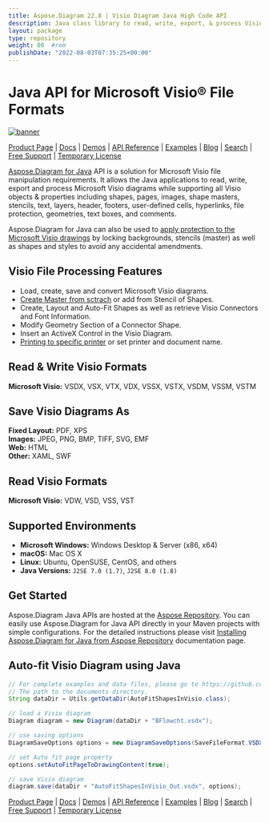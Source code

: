 ```yaml
---
title: Aspose.Diagram 22.8 | Visio Diagram Java High Code API 
description: Java class library to read, write, export, & process Visio diagrams. Supports Visio objects like document, page, master (stencils), shape, stylesheet & connect.
layout: package
type: repository
weight: 00	#rem
publishDate: "2022-08-03T07:35:25+00:00"
---
```


# Java API for Microsoft Visio&reg; File Formats

[![banner](../aspose_diagram-for-java-banner.png)](./)

[Product Page](https://products.aspose.com/diagram/java) | [Docs](https://docs.aspose.com/diagram/java/) | [Demos](https://products.aspose.app/diagram/family) | [API Reference](https://apireference.aspose.com/diagram/java) | [Examples](https://github.com/aspose-diagram/Aspose.Diagram-for-Java) | [Blog](https://blog.aspose.com/category/diagram/) | [Search](https://search.aspose.com/) | [Free Support](https://forum.aspose.com/c/diagram) | [Temporary License](https://purchase.aspose.com/temporary-license)

[Aspose.Diagram for Java](https://products.aspose.com/diagram/java) API is a solution for Microsoft Visio file manipulation requirements. It allows the Java applications to read, write, export and process Microsoft Visio diagrams while supporting all Visio objects & properties including shapes, pages, images, shape masters, stencils, text, layers, header, footers, user-defined cells, hyperlinks, file protection, geometries, text boxes, and comments.

Aspose.Diagram for Java can also be used to [apply protection to the Microsoft Visio drawings](https://docs.aspose.com/diagram/java/working-with-protection/) by locking backgrounds, stencils (master) as well as  shapes and styles to avoid any accidental amendments.

## Visio File Processing Features

- Load, create, save and convert Microsoft Visio diagrams.
- [Create Master from sctrach](https://docs.aspose.com/diagram/java/working-with-masters/) or add from Stencil of Shapes.
- Create, Layout and Auto-Fit Shapes as well as retrieve Visio Connectors and Font Information.
- Modify Geometry Section of a Connector Shape.
- Insert an ActiveX Control in the Visio Diagram.
- [Printing to specific printer](https://docs.aspose.com/diagram/java/working-with-print/) or set printer and document name.

## Read & Write Visio Formats

**Microsoft Visio:** VSDX, VSX, VTX, VDX, VSSX, VSTX, VSDM, VSSM, VSTM

## Save Visio Diagrams As

**Fixed Layout:** PDF, XPS\
**Images:** JPEG, PNG, BMP, TIFF, SVG, EMF\
**Web:** HTML\
**Other:** XAML, SWF

## Read Visio Formats

**Microsoft Visio:** VDW, VSD, VSS, VST

## Supported Environments

- **Microsoft Windows:** Windows Desktop & Server (x86, x64)
- **macOS:** Mac OS X
- **Linux:** Ubuntu, OpenSUSE, CentOS, and others
- **Java Versions:** `J2SE 7.0 (1.7)`, `J2SE 8.0 (1.8)`

## Get Started

Aspose.Diagram Java APIs are hosted at the [Aspose Repository](https://repository.aspose.com/diagram/). You can easily use Aspose.Diagram for Java API directly in your Maven projects with simple configurations. For the detailed instructions please visit [Installing Aspose.Diagram for Java from Aspose Repository](https://docs.aspose.com/diagram/java/installation/) documentation page.

## Auto-fit Visio Diagram using Java

```java
// For complete examples and data files, please go to https://github.com/aspose-diagram/Aspose.Diagram-for-Java
// The path to the documents directory.
String dataDir = Utils.getDataDir(AutoFitShapesInVisio.class);

// load a Visio diagram
Diagram diagram = new Diagram(dataDir + "BFlowcht.vsdx");

// use saving options
DiagramSaveOptions options = new DiagramSaveOptions(SaveFileFormat.VSDX);

// set Auto fit page property
options.setAutoFitPageToDrawingContent(true);

// save Visio diagram
diagram.save(dataDir + "AutoFitShapesInVisio_Out.vsdx", options);
```

[Product Page](https://products.aspose.com/diagram/java) | [Docs](https://docs.aspose.com/diagram/java/) | [Demos](https://products.aspose.app/diagram/family) | [API Reference](https://apireference.aspose.com/diagram/java) | [Examples](https://github.com/aspose-diagram/Aspose.Diagram-for-Java) | [Blog](https://blog.aspose.com/category/diagram/) | [Search](https://search.aspose.com/) | [Free Support](https://forum.aspose.com/c/diagram) | [Temporary License](https://purchase.aspose.com/temporary-license)
